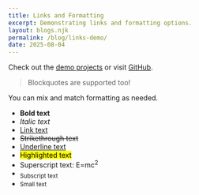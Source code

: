 ```yaml
---
title: Links and Formatting
excerpt: Demonstrating links and formatting options.
layout: blogs.njk
permalink: /blog/links-demo/
date: 2025-08-04
---
```


Check out the [demo projects](/projects/) or visit [GitHub](https://github.com/).

> Blockquotes are supported too!

You can mix and match formatting as needed.
- **Bold text**
- _Italic text_
- [Link text](https://example.com)
- ~~Strikethrough text~~
- <u>Underline text</u>
- <mark>Highlighted text</mark>
- Superscript text: E=mc<sup>2</sup>
- <sub>Subscript text</sub>
- <small>Small text</small>
